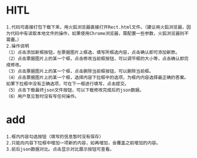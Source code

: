 # HITL
    1.代码可直接打包下载下来，用火狐浏览器直接打开Rect.html文件。（建议用火狐浏览器，因为代码中有读取本地文件的操作，如果使用Chrome浏览器，需配置一些参数，火狐浏览器则不需要。）
    2.操作说明
    （1）点击添加新框按钮，在票据图片上框选，填写所框选内容，点击确认即可添加新款。
    （2）点击票据图片上的某一个框，点击修改当前框按钮，可以调节框的大小等，点击确认即完成修改。
    （3）点击票据图片上的某一个框，点击删除当前框按钮，可以删除当前框。
    （4）点击票据图片上的某一个框，选择内容下拉框中的选项，为框内内容选择最正确的答案。如果下拉框中没有正确选项，可在下一框进行填写，点击提交。
    （5）点击下载最终json文件按钮，可以下载修改完成后的json数据。
    （6）用户意见暂时没有写任何操作。
    
# add
    1.框内内容勾选按钮（填写的信息暂时没有保存）
    2.只能向内容下拉框中增加一项新的内容，如再增加，会覆盖之前增加的内容。
    3.前后json数据对比。点击显示对比展示按钮可查看。

